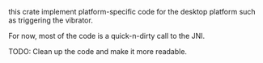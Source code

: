 this crate implement platform-specific code for the desktop platform such as triggering the vibrator.

For now, most of the code is a quick-n-dirty call to the JNI.

TODO: Clean up the code and make it more readable.